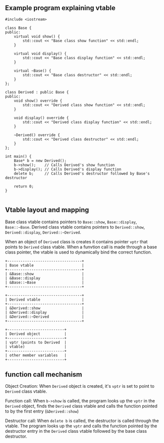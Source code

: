 ## Example program explaining vtable

```
#include <iostream>

class Base {
public:
    virtual void show() {
        std::cout << "Base class show function" << std::endl;
    }

    virtual void display() {
        std::cout << "Base class display function" << std::endl;
    }

    virtual ~Base() {
        std::cout << "Base class destructor" << std::endl;
    }
};

class Derived : public Base {
public:
    void show() override {
        std::cout << "Derived class show function" << std::endl;
    }

    void display() override {
        std::cout << "Derived class display function" << std::endl;
    }

    ~Derived() override {
        std::cout << "Derived class destructor" << std::endl;
    }
};

int main() {
    Base* b = new Derived();
    b->show();    // Calls Derived's show function
    b->display(); // Calls Derived's display function
    delete b;     // Calls Derived's destructor followed by Base's destructor

    return 0;
}


```

## Vtable layout and mapping
Base class vtable contains pointers to `Base::show`, `Base::display`, `Base::~Base`.
Derived class vtable contains pointers to `Derived::show`, `Derived::display`, `Derived::~Derived`.

When an object of `Derived` class is creates it contains pointer `vptr` that points to `Derived` class vtable. When 
a funvtion call is made through a base class pointer, the vtable is used to dynamically bind the correct function.

```
+----------------------------------+
| Base vtable                      |
+----------------------------------+
| &Base::show                      |
| &Base::display                   |
| &Base::~Base                     |
+----------------------------------+

+----------------------------------+
| Derived vtable                   |
+----------------------------------+
| &Derived::show                   |
| &Derived::display                |
| &Derived::~Derived               |
+----------------------------------+

+--------------------------+
| Derived object           |
+--------------------------+
| vptr (points to Derived  |
| vtable)                  |
+--------------------------+
| other member variables   |
+--------------------------+

```
## function call mechanism
Object Creation: When `Derived` object is created, it's `vptr` is set to point to `Derived` class vtable.

Function call: When `b->show` is called, the program looks up the `vptr` in the `Derived` object, finds the `Derived`
class vtable and calls the function pointed to by the first entry (`&Derived::show`)

Destructor call: When `delete b` is called, the destructor is called through the vtable. The program
looks up the `vptr` and calls the function pointed by the destructor entry in the `Derived` class vtable followed
by the base class destructor.

